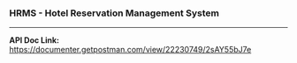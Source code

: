 <h3>HRMS - Hotel Reservation Management System</h3>
<hr>
<b>API Doc Link: </b> <a href="https://documenter.getpostman.com/view/22230749/2sAY55bJ7e">https://documenter.getpostman.com/view/22230749/2sAY55bJ7e</a>
